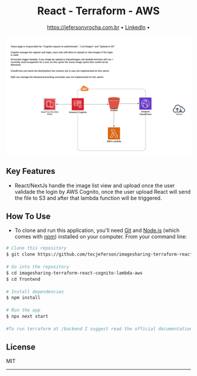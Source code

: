 
<h1 align="center">

  <br>
  React - Terraform - AWS
  <br>
</h1>



<p align="center">
  <a href="https://jefersonvrocha.com.br">https://jefersonvrocha.com.br</a> •
  <a href="https://www.linkedin.com/in/jefersonvrocha/">LinkedIn</a> •
</p>

![screenshot](https://github.com/tecjeferson/imagesharing-terraform-react-cognito-lambda-aws/blob/main/ImageSharing.png?raw=true)


## Key Features

* React/NextJs handle the image list view and upload once the user validade the login by AWS Cognito, once the user upload React will send the file to S3 and after that lambda function will be triggered.

  
## How To Use

* To clone and run this application, you'll need [Git](https://git-scm.com) and [Node.js](https://nodejs.org/en/download/) (which comes with [npm](http://npmjs.com)) installed on your computer. From your command line:

```bash
# Clone this repository
$ git clone https://github.com/tecjeferson/imagesharing-terraform-react-cognito-lambda-aws

# Go into the repository
$ cd imagesharing-terraform-react-cognito-lambda-aws
$ cd frontend

# Install dependencies
$ npm install

# Run the app
$ npx next start

#To run terraform at /backend I suggest read the official documentation to make sure what you are doing and prevent incidents or hight AWS costs.
```




## License

MIT

---






